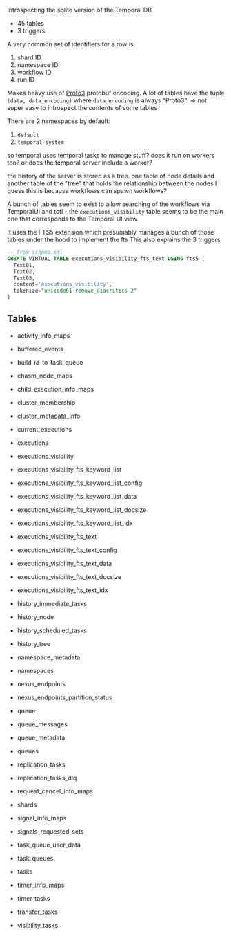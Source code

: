 
Introspecting the sqlite version of the Temporal DB

- 45 tables
- 3 triggers

A very common set of identifiers for a row is

1. shard ID
2. namespace ID
3. workflow ID
4. run ID

Makes heavy use of [Proto3](https://protobuf.dev/programming-guides/proto3/) protobuf encoding. A lot of tables have the tuple `(data, data_encoding)` where `data_encoding` is always "Proto3".
=> not super easy to introspect the contents of some tables

There are 2 namespaces by default:

1. `default`
2. `temporal-system`

so temporal uses temporal tasks to manage stuff? does it run on workers too? or does the temporal server include a worker?

the history of the server is stored as a tree.
one table of node details and another table of the "tree" that holds the relationship between the nodes
I guess this is because workflows can spawn workflows?

A bunch of tables seem to exist to allow searching of the workflows via TemporalUI and tctl - the `executions_visibility` table seems to be the main one that corresponds to the Temporal UI view

It uses the FTS5 extension which presumably manages a bunch of those tables under the hood to implement the fts
This also explains the 3 triggers

```sql
-- from schema.sql
CREATE VIRTUAL TABLE executions_visibility_fts_text USING fts5 (
  Text01,
  Text02,
  Text03,
  content='executions_visibility',
  tokenize="unicode61 remove_diacritics 2"
)
```

## Tables

- activity_info_maps
- buffered_events
- build_id_to_task_queue
- chasm_node_maps
- child_execution_info_maps
- cluster_membership
- cluster_metadata_info

- current_executions
- executions
- executions_visibility
- executions_visibility_fts_keyword_list
- executions_visibility_fts_keyword_list_config
- executions_visibility_fts_keyword_list_data
- executions_visibility_fts_keyword_list_docsize
- executions_visibility_fts_keyword_list_idx
- executions_visibility_fts_text
- executions_visibility_fts_text_config
- executions_visibility_fts_text_data
- executions_visibility_fts_text_docsize
- executions_visibility_fts_text_idx

- history_immediate_tasks
- history_node
- history_scheduled_tasks
- history_tree

- namespace_metadata
- namespaces

- nexus_endpoints
- nexus_endpoints_partition_status

- queue
- queue_messages
- queue_metadata
- queues

- replication_tasks
- replication_tasks_dlq

- request_cancel_info_maps
- shards

- signal_info_maps
- signals_requested_sets

- task_queue_user_data
- task_queues
- tasks

- timer_info_maps
- timer_tasks

- transfer_tasks
- visibility_tasks